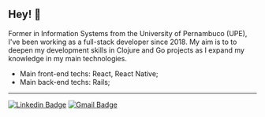 ## Hey! 😬

Former in Information Systems from the University of Pernambuco (UPE), I've been working as a full-stack developer since 2018. My aim is to to deepen my development skills in Clojure and Go projects as I expand my knowledge in my main technologies.

- Main front-end techs: React, React Native;
- Main back-end techs: Rails; 

---

[![Linkedin Badge](https://img.shields.io/badge/-LinkedIn-blue?style=flat-square&logo=Linkedin&logoColor=white&link=https://www.linkedin.com/in/lucasfjportela/)](https://www.linkedin.com/in/lucasfjportela/)
[![Gmail Badge](https://img.shields.io/badge/-Gmail-c14438?style=flat-square&logo=Gmail&logoColor=white&link=mailto:lucasfjportela@gmail.com)](mailto:lucasfjportela@gmail.com)
